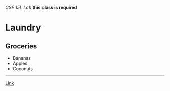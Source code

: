 *CSE 15L Lab*
**this class is required**
# Laundry

## Groceries
- Bananas
- Apples
- Coconuts
--- 
[Link](HTTP://youtube.com)
